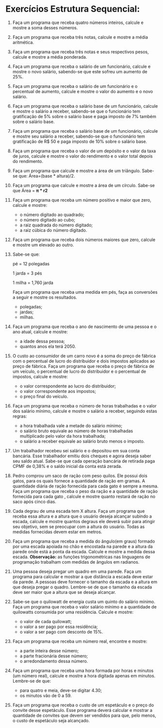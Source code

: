 # Exercícios Estrutura Sequencial:

1. Faça um programa que receba quatro números inteiros, calcule e mostre a soma desses números.

2. Faça um programa que receba três notas, calcule e mostre a média aritmética. 

3. Faça um programa que receba três notas e seus respectivos pesos, calcule e mostre a média ponderada.

4. Faça um programa que receba o salário de um funcionário, calcule e mostre o novo salário, sabendo-se que este sofreu um aumento de 25%.

5. Faça um programa que receba o salário de um funcionário e o percentual de aumento, calcule e mostre o valor do aumento e o novo salário. 

6. Faça um  programa que receba o salário base de um funcionário, calcule e mostre o salário a receber, sabendo-se que o funcionário tem gratificação de 5% sobre o salário base e paga imposto de 7% também sobre o salário base. 

7. Faça um programa que receba o salário base de um funcionário, calcule e mostre seu salário a receber, sabendo-se que o funcionário tem gratificação de R$ 50 e paga imposto de 10% sobre o salário base. 

8. Faça um programa que receba o valor de um depósito e o valor da taxa de juros, calcule e mostre o valor do rendimento e o valor total depois do rendimento. 

9. Faça um programa que calcule e mostre a área de um triângulo. Sabe-se que:  Área=(base * altura)/2.

10. Faça um programa que calcule e mostre a área de um círculo. Sabe-se que Área = **π \* r2**

11. Faça um programa que receba um número positivo e maior que zero, calcule e mostre:

    - o número digitado ao quadrado;
    - o número digitado ao cubo;
    - a raiz quadrada do número digitado;
    - a raiz cúbica do número digitado. 

12. Faça um programa que receba dois números maiores que zero, calcule e mostre um elevado ao outro. 

13. Sabe-se que: 

    pé = 12 polegadas 

    1 jarda = 3 pés

    1 milha = 1,760 jarda

    Faça um programa que receba uma medida em pés, faça as conversões a seguir e mostre os resultados.

    - polegadas;
    - jardas;
    - milhas.

14. Faça um programa que receba o ano de nascimento de uma pessoa e o ano atual, calcule e mostre: 

    - a idade dessa pessoa;
    - quantos anos ela terá 2050.

15. O custo ao consumidor de um carro novo é a soma do preço de fábrica com o percentual de lucro do distribuidor e dois impostos aplicados ao preço de fábrica. Faça um programa que receba o preço de fábrica de um veículo, o percentual de lucro do distribuidor e o percentual de impostos, calcule e mostre: 

    - o valor correspondente ao lucro do distribuidor;
    - o valor correspondente aos impostos;
    - o preço final do veículo.

16. Faça um programa que receba o número de horas trabalhadas e o valor dos salário mínimo, calcule e mostre o salário a receber, seguindo estas regras: 

    - a hora trabalhada vale a metade do salário mínimo;
    - o salário bruto equivale ao número de horas trabalhadas multiplicado pelo valor da hora trabalhada;
    - o salário a receber equivale ao salário bruto menos o imposto. 

17. Um trabalhador recebeu sei salário e o depositou em sua conta bancária. Esse trabalhador emitiu dois cheques e agora deseja saber seu saldo atual. Sabe-se que cada operação bancária de retirada paga CPMF de 0,38% e o saldo inicial da conta está zerada. 

18. Pedro comprou um saco de ração com peso quilos. Ele possui dois gatos, para os quais fornece a quantidade de ração em gramas. A quantidade diária de ração fornecida para cada gato é sempre a mesma. Faça um programa que receba o peso da ração e a quantidade de ração fornecida para cada gato , calcule e mostre quanto restará de ração no saco após cinco dias. 

19. Cada degrau de uma escada tem X altura. Faça um programa que receba essa altura e a altura que o usuário deseja alcançar subindo a escada, calcule e mostre quantos degraus ele deverá subir para atingir seu objetivo, sem se preocupar com a altura do usuário. Todas as medidas fornecidas devem estar em metros. 

20. Faça um programa que receba a medida do ângulo(em graus) formado por uma escada  apoiada no chão e encostada na parede e a altura da parede onde está a ponta da escada. Calcule e mostre a medida dessa escada. **Observação:** as funções trigonométricas nas linguagens de programação trabalham com medidas de ângulos em radianos. 

21. Uma  pessoa deseja pregar um quadro em uma parede. Faça um programa para calcular e mostrar a que distância a escada deve estar da parede. A pessoas deve fornecer o tamanho da escada e a altura em que deseja pregar o quadro. Lembre-se de que o tamanho da escada deve ser maior que a altura que se deseja alcançar. 

22. Sabe-se que o quilowatt de energia custa um quinto do salário mínimo. Faça um programa que receba o valor salário mínimo e  a quantidade de quilowatts consumida por uma residência. Calcule e mostre: 

    - o valor de cada quilowatt;
    - o valor a ser pago por essa residência; 
    - o valor a ser pago com desconto de 15%. 

23. Faça um programa que receba um número real, encontre e mostre: 

    - a parte inteira desse número;
    - a parte fracionária desse número;
    - o arredondamento dessa número.

24. Faça um programa que receba uma hora formada por horas e minutos (um número real), calcule e mostre a hora digitada apenas em minutos. Lembre-se de que: 

    - para quatro e meia, deve-se digitar 4.30;
    - os minutos vão de 0 a 59.

25. Faça um programa que receba o custo de um espetáculo e o preço do convite desse espetáculo. Esse programa deverá calcular e mostrar a quantidade de convites que devem ser vendidos para que, pelo menos, o custo de espetáculo seja alcançado. 